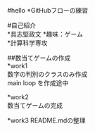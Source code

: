 #hello
*GitHubフローの練習

#自己紹介  
*具志堅政文
*趣味：ゲーム  
*計算科学専攻  
  
##数当てゲームの作成  
*work1  
数字の判別のクラスのみ作成  
main loop を作成途中  
  
*work2     
数当てゲームの完成  

*work3
README.mdの整理
